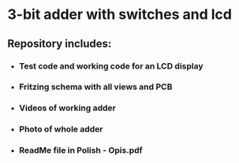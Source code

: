 # 3-bit adder with switches and lcd
## Repository includes:
* ### Test code and working code for an LCD display
* ### Fritzing schema with all views and PCB
* ### Videos of working adder
* ### Photo of whole adder
* ### ReadMe file in Polish - Opis.pdf
